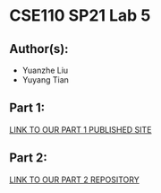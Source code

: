# CSE110 SP21 Lab 5

## Author(s):
- Yuanzhe Liu
- Yuyang Tian

## Part 1:

[LINK TO OUR PART 1 PUBLISHED SITE](https://yuanzhe-liu6.github.io/Lab5/)

## Part 2:

[LINK TO OUR PART 2 REPOSITORY](https://github.com/Yuanzhe-Liu6/github-actions-for-ci/issues/7)
